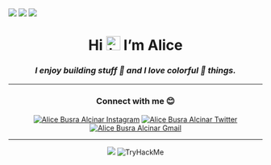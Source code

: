<a href="https://busralcinar.github.io/" target="blank">
<img align="center" src="https://img.icons8.com/nolan/64/darth-vader.png"/></a>
<a href="https://busralcinar.github.io/" target="blank">
<img align="center" src="https://img.icons8.com/nolan/64/r2-d2.png"/></a>
<a href="https://busralcinar.github.io/" target="blank">
<img align="center" src="https://img.icons8.com/nolan/64/mando.png"/></a>


<h1 align="center">Hi <img src="https://user-images.githubusercontent.com/35889385/153716705-36d14191-5f42-460a-b063-241d0e837c17.gif" width="28px" alt="hi"/> I’m Alice </h1> 
<i><h3 align="center"> I enjoy building stuff 🦄 and I love colorful 🎨 things. <br> </h3> </i> 
<hr/> 
<h3 align="center">Connect with me 😊</h3>
<p align="center">
<a href="https://www.instagram.com/jpkokeshi/" target="blank">
<img align="center" src="https://img.icons8.com/doodle/48/000000/instagram-new.png" alt="Alice Busra Alcinar Instagram"/></a>
<a href="https://twitter.com/busralcinar" target="blank">
<img align="center" src="https://img.icons8.com/doodle/48/000000/twitter--v1.png" alt="Alice Busra Alcinar Twitter"/></a>
<a href="busralcinar@gmail.com" target="blank">
<img align="center" src="https://img.icons8.com/doodle/48/000000/google-plus-circled.png" alt="Alice Busra Alcinar Gmail" /></a></p>
<hr/> 
<p align="center">
<img src="https://img.icons8.com/dusk/100/000000/hacker.png"/>
<img src="https://tryhackme-badges.s3.amazonaws.com/busralcinar.png" alt="TryHackMe">
</p>
